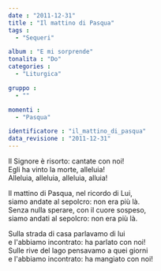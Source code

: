 ```yaml
---
date : "2011-12-31"
title : "Il mattino di Pasqua"
tags : 
  - "Sequeri"

album : "E mi sorprende"
tonalita : "Do"
categories : 
  - "Liturgica"

gruppo : 
  - ""

momenti : 
  - "Pasqua"

identificatore : "il_mattino_di_pasqua"
data_revisione : "2011-12-31"
---
```

  
  
  
Il Signore è risorto: cantate con noi!  
Egli ha vinto la morte, alleluia!       
Alleluia, alleluia, alleluia, alluia!    
  
  
  
Il mattino di Pasqua, nel ricordo di Lui,  
siamo andate al sepolcro: non era più là.  
Senza nulla sperare, con il cuore sospeso,  
siamo andati al sepolcro: non era più là.  
  
  
  
  
Sulla strada di casa  parlavamo di lui  
e l'abbiamo incontrato: ha parlato con noi!  
Sulle rive del lago pensavamo a quei giorni  
e l'abbiamo incontrato: ha mangiato con noi!  
  
  
  
